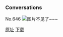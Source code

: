 ### Conversations
No.646
![图片不见了~~~](https://imgs.xkcd.com/comics/conversations.png)

[原址](https://xkcd.com//646) [下载](https://imgs.xkcd.com/comics/conversations.png)

